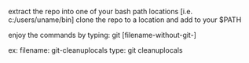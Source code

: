 extract the repo into one of your bash path locations [i.e. c:/users/uname/bin]
clone the repo to a location and add to your $PATH

enjoy the commands by typing:
git [filename-without-git-]

ex:
filename: git-cleanuplocals
type:
git cleanuplocals
